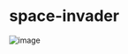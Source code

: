 # space-invader
![image](https://user-images.githubusercontent.com/89046490/147343677-36a4a55a-c1c0-4919-8b91-6fb29df3d8ae.png)
